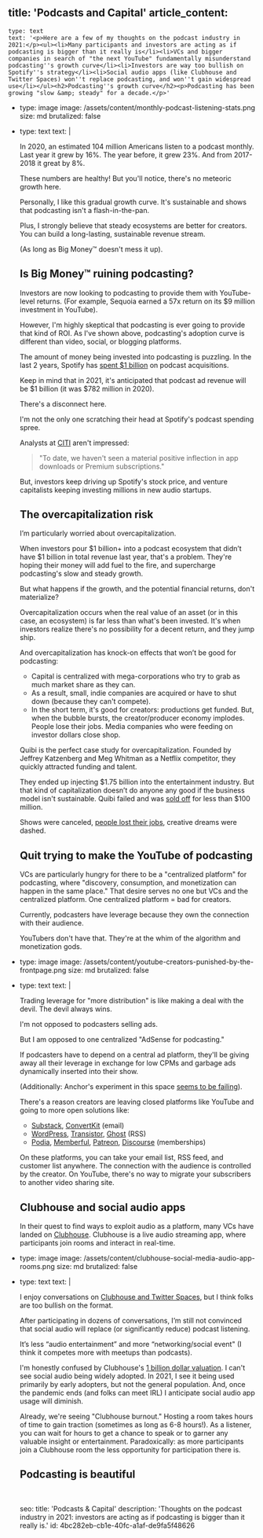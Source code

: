 title: 'Podcasts and Capital'
article_content:
  -
    type: text
    text: '<p>Here are a few of my thoughts on the podcast industry in 2021:</p><ul><li>Many participants and investors are acting as if podcasting is bigger than it really is</li><li>VCs and bigger companies in search of "the next YouTube" fundamentally misunderstand podcasting''s growth curve</li><li>Investors are way too bullish on Spotify''s strategy</li><li>Social audio apps (like Clubhouse and Twitter Spaces) won''t replace podcasting, and won''t gain widespread use</li></ul><h2>Podcasting''s growth curve</h2><p>Podcasting has been growing "slow &amp; steady" for a decade.</p>'
  -
    type: image
    image: /assets/content/monthly-podcast-listening-stats.png
    size: md
    brutalized: false
  -
    type: text
    text: |
      <p>In 2020, an estimated 104 million Americans listen to a podcast monthly. Last year it grew by 16%. The year before, it grew 23%. And from 2017-2018 it great by 8%.</p><p>These numbers are healthy! But you'll notice,&nbsp;there's no meteoric growth here.</p><p>Personally, I like this gradual growth curve. It's sustainable and shows that podcasting isn't a flash-in-the-pan.&nbsp;</p><p>Plus, I strongly believe&nbsp;that steady ecosystems are better for creators. You can build a long-lasting, sustainable revenue stream.
      
      (As long as Big Money™ doesn't mess it up).</p><h2>Is Big Money™ ruining podcasting?</h2><p>Investors are now looking to podcasting to provide them with YouTube-level returns. (For example, Sequoia earned a 57x return on its $9 million investment in YouTube).&nbsp;</p><p>However, I'm highly skeptical that podcasting is ever going to provide that kind of ROI. As I've shown above, podcasting's adoption curve is different than video, social, or blogging platforms.</p><p>The amount of money being invested into podcasting is puzzling. In the last 2 years, Spotify has <a href="https://www.nasdaq.com/articles/did-spotify-waste-%241-billion-on-podcasts-2021-01-21">spent $1 billion</a> on podcast acquisitions.</p><p>Keep in mind that in 2021, it's anticipated that podcast ad revenue will be $1 billion (it was $782 million in 2020).</p><p>There's a disconnect here.</p><p>I'm not the only one scratching their head at Spotify's podcast spending spree. 
      
      Analysts at <a href="https://www.cnbc.com/2021/01/15/spotifys-big-bet-on-podcasts-is-failing-citi-says.html">CITI</a> aren't impressed:&nbsp;</p><blockquote><p>"To date, we haven't seen a material positive inflection in app downloads or Premium subscriptions."</p></blockquote><p>But, investors keep driving up Spotify's stock price, and venture capitalists keeping investing millions in new audio startups.</p><h2>The overcapitalization risk</h2><p>I’m particularly worried about overcapitalization.&nbsp;</p><p>When investors pour $1 billion+ into a podcast ecosystem that didn’t have $1 billion in total revenue last year, that's a problem. They're hoping their money will add fuel to the fire, and supercharge podcasting's slow and steady growth.</p><p>But what happens if the growth, and the potential financial returns, don't materialize?</p><p>Overcapitalization occurs when the real value of an asset (or in this case, an ecosystem) is far less than what's been invested. It's when investors realize there's no possibility for a decent return, and they jump ship.</p><p>And overcapitalization has knock-on effects that won’t be good for podcasting:</p><ul><li>Capital is centralized with mega-corporations who try to grab as much market share as they can.</li><li>As a result, small, indie companies are acquired or have to shut down (because they can't compete).</li><li>In the short term, it's good for creators: productions get funded. But, when the bubble bursts,&nbsp;the creator/producer economy implodes. People lose their jobs. Media companies who were feeding on investor dollars close shop.<br></li></ul><p>Quibi is the perfect case study for overcapitalization. Founded by Jeffrey Katzenberg and Meg Whitman as a Netflix competitor, they quickly attracted funding and talent.</p><p>They ended up injecting $1.75 billion into the entertainment industry. But that kind of capitalization doesn’t do anyone any good if the business model isn't sustainable. Quibi failed and was <a href="https://arstechnica.com/gaming/2021/01/quibis-1-75b-experiment-ends-with-roku-acquisition-for-less-than-100m/">sold off</a> for less than $100 million.</p><p>Shows were canceled, <a href="https://twitter.com/katologic/status/1319237701233741824">people lost their jobs</a>, creative dreams were dashed.</p><h2>Quit trying to make the YouTube of podcasting</h2><p>VCs are particularly hungry for there to be a "centralized platform" for podcasting, where "discovery, consumption, and monetization can happen in the same place." That desire serves no one but VCs and the centralized platform. One centralized platform = bad for creators.</p><p>Currently, podcasters have leverage because they own the connection with their audience.
      
      YouTubers don't have that. They're at the whim of the algorithm and monetization gods.&nbsp;</p>
  -
    type: image
    image: /assets/content/youtube-creators-punished-by-the-frontpage.png
    size: md
    brutalized: false
  -
    type: text
    text: |
      <p>Trading leverage for "more distribution" is like making a deal with the devil. The devil always wins.</p><p>I'm not opposed to podcasters selling ads.
      
      But I am opposed to one centralized "AdSense for podcasting."</p><p>If podcasters have to depend on a central ad platform, they'll be giving away all their leverage in exchange for low CPMs and garbage ads dynamically inserted into their show.</p><p>(Additionally: Anchor's experiment in this space <a href="https://www.theverge.com/2021/1/21/22241066/spotify-anchor-sponsorships-ad-money-spend-podcasting">seems to be failing</a>).</p><p>There's a reason creators are leaving closed platforms like YouTube and going to more open solutions like:</p><ul><li><a href="https://twitter.com/SubstackInc">Substack</a>, <a href="https://convertkit.com?lmref=erdpyA">ConvertKit</a> (email)</li><li><a href="https://twitter.com/WordPress">WordPress</a>, <a href="https://transistor.fm/?via=justin">Transistor</a>,&nbsp;<a href="https://twitter.com/TryGhost">Ghost</a> (RSS)</li><li><a href="https://www.podia.com/?via=justin">Podia</a>, <a href="https://twitter.com/memberful">Memberful</a>, <a href="https://patreon.com">Patreon</a>, <a href="https://www.discourse.org/">Discourse</a> (memberships)&nbsp;</li></ul><p>On these platforms, you can take your email list, RSS feed, and customer list anywhere. The connection with the audience is controlled by the creator. On YouTube, there's no way to migrate your subscribers to another video sharing site.</p><h2>Clubhouse and social audio apps</h2><p>In their quest to find ways to exploit audio as a platform, many VCs have landed on <a href="https://fortune.com/2021/01/25/clubhouse-reaches-a-1-billion-after-taking-off-some-nine-months-ago/">Clubhouse</a>. Clubhouse is a live audio streaming app, where participants join rooms and interact in real-time.</p>
  -
    type: image
    image: /assets/content/clubhouse-social-media-audio-app-rooms.png
    size: md
    brutalized: false
  -
    type: text
    text: |
      <p>I enjoy conversations on <a href="https://transistor.fm/spaces-clubhouse/">Clubhouse and Twitter Spaces</a>, but I think folks are too bullish on the format.</p><p>After participating in dozens of conversations, I’m still not convinced that social audio will replace (or significantly reduce) podcast listening.
      
      It’s less “audio entertainment” and more “networking/social event" (I think it competes more with meetups than podcasts).</p><p>I'm honestly confused by Clubhouse's <a href="https://www.theinformation.com/articles/clubhouse-gets-investment-interest-at-1-billion-valuation">1 billion dollar valuation</a>. I can't see social audio being widely adopted. In 2021, I see it being used primarily by early adopters, but not the general population. And, once the pandemic ends (and folks can meet IRL) I anticipate social audio app usage will diminish.</p><p>Already, we're seeing "Clubhouse burnout." Hosting a room takes hours of time to gain traction (sometimes as long as 6-8 hours!). As a listener, you can wait for hours to get a chance to speak or to garner any valuable insight or entertainment. Paradoxically: as more participants join a Clubhouse room the less opportunity for participation there is.</p><h2>Podcasting is beautiful</h2><p><br></p>
seo:
  title: 'Podcasts & Capital'
  description: 'Thoughts on the podcast industry in 2021: investors are acting as if podcasting is bigger than it really is.'
id: 4bc282eb-cb1e-40fc-a1af-de9fa5f48626
